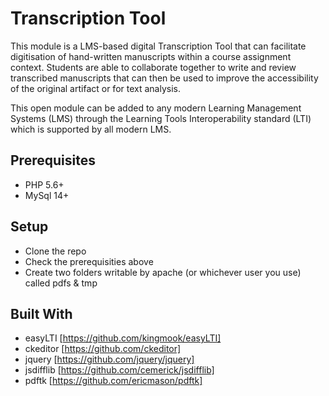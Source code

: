 # Transcription Tool
This module is a LMS-based digital Transcription Tool that can facilitate digitisation of hand-written manuscripts within a course assignment context.  Students are able to collaborate together to write and review transcribed manuscripts that can then be used to improve the accessibility of the original artifact or for text analysis. 

This open module can be added to any modern Learning Management Systems (LMS) through the Learning Tools Interoperability standard (LTI) which is supported by all modern LMS.

## Prerequisites
 * PHP 5.6+
 * MySql 14+

## Setup
 * Clone the repo
 * Check the prerequisities above
 * Create two folders writable by apache (or whichever user you use) called pdfs & tmp 

## Built With
 * easyLTI [https://github.com/kingmook/easyLTI]
 * ckeditor [https://github.com/ckeditor]
 * jquery [https://github.com/jquery/jquery]
 * jsdifflib [https://github.com/cemerick/jsdifflib]
 * pdftk [https://github.com/ericmason/pdftk]